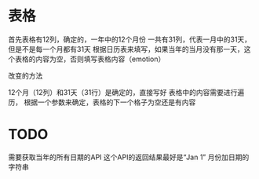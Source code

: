 # 表格
首先表格有12列，确定的，一年中的12个月份
一共有31列，代表一月中的31天，但是不是每一个月都有31天
根据日历表来填写，如果当年的当月没有那一天，这个表格的内容为空，否则填写表格内容（emotion）

改变的方法

12个月（12列）和31天（31行）是确定的，直接写好
表格中的内容需要进行遍历， 根据一个参数来确定，表格的下一个格子为空还是有内容

# TODO
需要获取当年的所有日期的API  这个API的返回结果最好是“Jan 1” 月份加日期的字符串